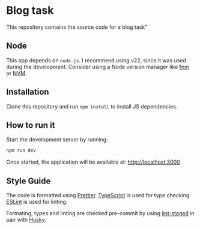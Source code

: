 # Blog task

This repository contains the source code for a blog task"

## Node

This app depends on `node.js`. I recommend using v22, since it was used during the development. Consider using a Node version manager like [fnm](https://github.com/Schniz/fnm) or [NVM](https://github.com/nvm-sh/nvm).

## Installation

Clone this repository and run `npm install` to install JS dependencies.

## How to run it

Start the development server by running:

```bash
npm run dev
```

Once started, the application will be available at: [http://localhost:3000](http://localhost:3000)

## Style Guide

The code is formatted using [Prettier](https://github.com/prettier/prettier).
[TypeScript](https://www.typescript.org/) is used for type checking.
[ESLint](https://eslint.org/) is used for linting.

Formating, types and linting are checked pre-commit by using [lint-staged](https://github.com/lint-staged/lint-staged) in pair with [Husky](https://github.com/typicode/husky).
